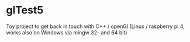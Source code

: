 # glTest5
Toy project to get back in touch with C++ / openGl (Linux / raspberry pi 4, works also on Windows via mingw 32- and 64 bit)

